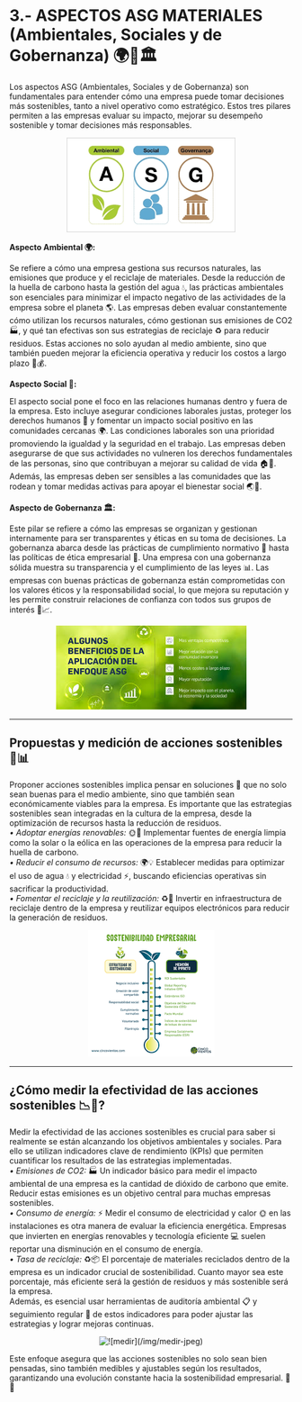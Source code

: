 # 3.- ASPECTOS ASG MATERIALES (Ambientales, Sociales y de Gobernanza) 🌍👥🏛️


Los aspectos ASG (Ambientales, Sociales y de Gobernanza) son fundamentales para entender cómo una empresa puede tomar decisiones más sostenibles, tanto a nivel operativo como estratégico. Estos tres pilares permiten a las empresas evaluar su impacto, mejorar su desempeño sostenible y tomar decisiones más responsables.

<p align="center">
  <img src="/img/asg.png" alt="![asg](/img/asg.png)" />
</p>  

**Aspecto Ambiental 🌍:**

Se refiere a cómo una empresa gestiona sus recursos naturales, las emisiones que produce y el reciclaje de materiales. Desde la reducción de la huella de carbono hasta la gestión del agua 💧, las prácticas ambientales son esenciales para minimizar el impacto negativo de las actividades de la empresa sobre el planeta 🌎. Las empresas deben evaluar constantemente cómo utilizan los recursos naturales, cómo gestionan sus emisiones de CO2 🏭, y qué tan efectivas son sus estrategias de reciclaje ♻️ para reducir residuos.
Estas acciones no solo ayudan al medio ambiente, sino que también pueden mejorar la eficiencia operativa y reducir los costos a largo plazo 🌱💰.

**Aspecto Social 👥:**

El aspecto social pone el foco en las relaciones humanas dentro y fuera de la empresa. Esto incluye asegurar condiciones laborales justas, proteger los derechos humanos 👫 y fomentar un impacto social positivo en las comunidades cercanas 🌍. Las condiciones laborales son una prioridad promoviendo la igualdad y la seguridad en el trabajo. Las empresas deben asegurarse de que sus actividades no vulneren los derechos fundamentales de las personas, sino que contribuyan a mejorar su calidad de vida 🏠💼. Además, las empresas deben ser sensibles a las comunidades que las rodean y tomar medidas activas para apoyar el bienestar social 🌏💚.

**Aspecto de Gobernanza 🏛️:**

Este pilar se refiere a cómo las empresas se organizan y gestionan internamente para ser transparentes y éticas en su toma de decisiones. La gobernanza abarca desde las prácticas de cumplimiento normativo 📜 hasta las políticas de ética empresarial 🤝. Una empresa con una gobernanza sólida muestra su transparencia y el cumplimiento de las leyes 📊. Las empresas con buenas prácticas de gobernanza están comprometidas con los valores éticos y la responsabilidad social, lo que mejora su reputación y les permite construir relaciones de confianza con todos sus grupos de interés 🌟📈.


<p align="center">
  <img src="/img/beneficios.jpeg" alt="![beneficios](/img/beneficios.jpeg)" />
</p>

---
**Propuestas y medición de acciones sostenibles 🌱📊**
---

Proponer acciones sostenibles implica pensar en soluciones 🤔 que no solo sean buenas para el medio ambiente, sino que también sean económicamente viables para la empresa. Es importante que las estrategias sostenibles sean integradas en la cultura de la empresa, desde la optimización de recursos hasta la reducción de residuos.   
    *• Adoptar energías renovables:* 🌞💨 Implementar fuentes de energía limpia como la solar o la eólica en las operaciones de la empresa para reducir la huella de carbono.  
    *• Reducir el consumo de recursos:* 🌍💡 Establecer medidas para optimizar el uso de agua 💧 y electricidad ⚡, buscando eficiencias operativas sin sacrificar la productividad.  
    *• Fomentar el reciclaje y la reutilización:* ♻️🔄 Invertir en infraestructura de reciclaje dentro de la empresa y reutilizar equipos electrónicos para reducir la generación de residuos.

<p align="center">
  <img src="/img/sostenibilidad.png" alt="![sostenibilidad](/img/sostenibilidad.png)" />
</p>


---
**¿Cómo medir la efectividad de las acciones sostenibles 📉🌱?**
---

Medir la efectividad de las acciones sostenibles es crucial para saber si realmente se están alcanzando los objetivos ambientales y sociales. Para ello se utilizan indicadores clave de rendimiento (KPIs) que permiten cuantificar los resultados de las estrategias implementadas.   
    *• Emisiones de CO2:* 🏭 Un indicador básico para medir el impacto ambiental de una empresa es la cantidad de dióxido de carbono que emite. Reducir estas emisiones es un objetivo central para muchas empresas sostenibles.  
    *• Consumo de energía:* ⚡ Medir el consumo de electricidad y calor 🌞 en las instalaciones es otra manera de evaluar la eficiencia energética. Empresas que invierten en energías renovables y tecnología eficiente 💻 suelen reportar una disminución en el consumo de energía.  
    *• Tasa de reciclaje:* ♻️📦 El porcentaje de materiales reciclados dentro de la empresa es un indicador crucial de sostenibilidad. Cuanto mayor sea este porcentaje, más eficiente será la gestión de residuos y más sostenible será la empresa.  
Además, es esencial usar herramientas de auditoría ambiental 📋 y seguimiento regular 📅 de estos indicadores para poder ajustar las estrategias y lograr mejoras continuas.

<p align="center">
  <img src="/img/medir-jpeg" alt="![medir](/img/medir-jpeg)" />
</p>

Este enfoque asegura que las acciones sostenibles no solo sean bien pensadas, sino también medibles y ajustables según los resultados, garantizando una evolución constante hacia la sostenibilidad empresarial. 🌱💪
